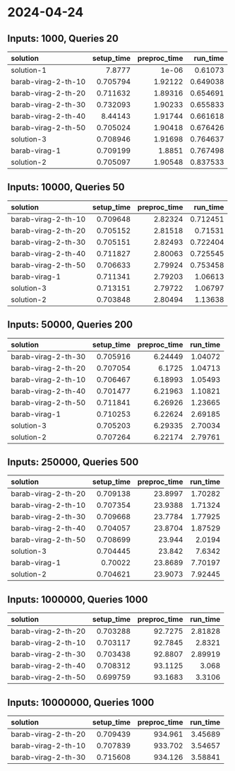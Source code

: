 # 2024-04-24

## Inputs: 1000, Queries 20

| solution            |   setup_time |   preproc_time |   run_time |
|:--------------------|-------------:|---------------:|-----------:|
| solution-1          |     7.8777   |        1e-06   |   0.61073  |
| barab-virag-2-th-10 |     0.705794 |        1.92122 |   0.649038 |
| barab-virag-2-th-20 |     0.711632 |        1.89316 |   0.654691 |
| barab-virag-2-th-30 |     0.732093 |        1.90233 |   0.655833 |
| barab-virag-2-th-40 |     8.44143  |        1.91744 |   0.661618 |
| barab-virag-2-th-50 |     0.705024 |        1.90418 |   0.676426 |
| solution-3          |     0.708946 |        1.91698 |   0.764637 |
| barab-virag-1       |     0.709199 |        1.8851  |   0.767498 |
| solution-2          |     0.705097 |        1.90548 |   0.837533 |

## Inputs: 10000, Queries 50

| solution            |   setup_time |   preproc_time |   run_time |
|:--------------------|-------------:|---------------:|-----------:|
| barab-virag-2-th-10 |     0.709648 |        2.82324 |   0.712451 |
| barab-virag-2-th-20 |     0.705152 |        2.81518 |   0.71531  |
| barab-virag-2-th-30 |     0.705151 |        2.82493 |   0.722404 |
| barab-virag-2-th-40 |     0.711827 |        2.80063 |   0.725545 |
| barab-virag-2-th-50 |     0.706633 |        2.79924 |   0.753458 |
| barab-virag-1       |     0.711341 |        2.79203 |   1.06613  |
| solution-3          |     0.713151 |        2.79722 |   1.06797  |
| solution-2          |     0.703848 |        2.80494 |   1.13638  |

## Inputs: 50000, Queries 200

| solution            |   setup_time |   preproc_time |   run_time |
|:--------------------|-------------:|---------------:|-----------:|
| barab-virag-2-th-30 |     0.705916 |        6.24449 |    1.04072 |
| barab-virag-2-th-20 |     0.707054 |        6.1725  |    1.04713 |
| barab-virag-2-th-10 |     0.706467 |        6.18993 |    1.05493 |
| barab-virag-2-th-40 |     0.701477 |        6.21963 |    1.10821 |
| barab-virag-2-th-50 |     0.711841 |        6.26926 |    1.23665 |
| barab-virag-1       |     0.710253 |        6.22624 |    2.69185 |
| solution-3          |     0.705203 |        6.29335 |    2.70034 |
| solution-2          |     0.707264 |        6.22174 |    2.79761 |

## Inputs: 250000, Queries 500

| solution            |   setup_time |   preproc_time |   run_time |
|:--------------------|-------------:|---------------:|-----------:|
| barab-virag-2-th-20 |     0.709138 |        23.8997 |    1.70282 |
| barab-virag-2-th-10 |     0.707354 |        23.9388 |    1.71324 |
| barab-virag-2-th-30 |     0.709668 |        23.7784 |    1.77925 |
| barab-virag-2-th-40 |     0.704057 |        23.8704 |    1.87529 |
| barab-virag-2-th-50 |     0.708699 |        23.944  |    2.0194  |
| solution-3          |     0.704445 |        23.842  |    7.6342  |
| barab-virag-1       |     0.70022  |        23.8689 |    7.70197 |
| solution-2          |     0.704621 |        23.9073 |    7.92445 |

## Inputs: 1000000, Queries 1000

| solution            |   setup_time |   preproc_time |   run_time |
|:--------------------|-------------:|---------------:|-----------:|
| barab-virag-2-th-20 |     0.703288 |        92.7275 |    2.81828 |
| barab-virag-2-th-10 |     0.703117 |        92.7845 |    2.8321  |
| barab-virag-2-th-30 |     0.703438 |        92.8807 |    2.89919 |
| barab-virag-2-th-40 |     0.708312 |        93.1125 |    3.068   |
| barab-virag-2-th-50 |     0.699759 |        93.1683 |    3.3106  |

## Inputs: 10000000, Queries 1000

| solution            |   setup_time |   preproc_time |   run_time |
|:--------------------|-------------:|---------------:|-----------:|
| barab-virag-2-th-20 |     0.709439 |        934.961 |    3.45689 |
| barab-virag-2-th-10 |     0.707839 |        933.702 |    3.54657 |
| barab-virag-2-th-30 |     0.715608 |        934.126 |    3.58841 |